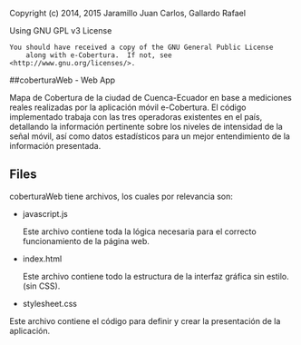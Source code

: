 Copyright (c) 2014, 2015 Jaramillo Juan Carlos, Gallardo Rafael

Using GNU GPL v3 License

	You should have received a copy of the GNU General Public License
        along with e-Cobertura.  If not, see <http://www.gnu.org/licenses/>.

##coberturaWeb - Web App

Mapa de Cobertura de la ciudad de Cuenca-Ecuador en base a mediciones reales realizadas por la aplicación móvil e-Cobertura. El código implementado trabaja con las tres operadoras existentes en el país, detallando la información pertinente sobre los niveles de intensidad de la señal móvil, así como datos estadísticos para un mejor entendimiento de la información presentada. 



## Files

coberturaWeb tiene archivos, los cuales por relevancia son:

*   javascript.js

	Este archivo contiene toda la lógica necesaria para el correcto funcionamiento de la página web.  

*   index.html

	Este archivo contiene todo la estructura de la interfaz gráfica sin estilo. (sin CSS).
	
*   stylesheet.css
  
  Este archivo contiene el código para definir y crear la presentación de la aplicación.
